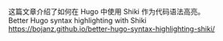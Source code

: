 <p>这篇文章介绍了如何在 Hugo 中使用 Shiki 作为代码语法高亮。<br />Better Hugo syntax highlighting with Shiki<br /><a href="https://bojanz.github.io/better-hugo-syntax-highlighting-shiki/" target="_blank" rel="nofollow noopener" translate="no"><span class="invisible">https://</span><span class="ellipsis">bojanz.github.io/better-hugo-s</span><span class="invisible">yntax-highlighting-shiki/</span></a></p>